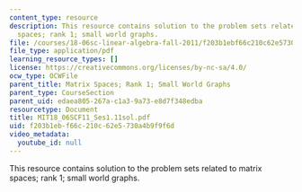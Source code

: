 ```yaml
---
content_type: resource
description: This resource contains solution to the problem sets related to matrix
  spaces; rank 1; small world graphs.
file: /courses/18-06sc-linear-algebra-fall-2011/f203b1ebf66c210c62e5730a4b9f9f6d_MIT18_06SCF11_Ses1.11sol.pdf
file_type: application/pdf
learning_resource_types: []
license: https://creativecommons.org/licenses/by-nc-sa/4.0/
ocw_type: OCWFile
parent_title: Matrix Spaces; Rank 1; Small World Graphs
parent_type: CourseSection
parent_uid: edaea805-267a-c1a3-9a73-e8d7f348edba
resourcetype: Document
title: MIT18_06SCF11_Ses1.11sol.pdf
uid: f203b1eb-f66c-210c-62e5-730a4b9f9f6d
video_metadata:
  youtube_id: null
---
```

This resource contains solution to the problem sets related to matrix spaces; rank 1; small world graphs.